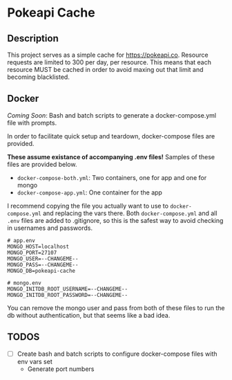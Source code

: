 # Pokeapi Cache

## Description
This project serves as a simple cache for https://pokeapi.co. Resource requests are limited to 300 per day, per resource. 
This means that each resource MUST be cached in order to avoid maxing out that limit and becoming blacklisted.

## Docker
*Coming Soon*: Bash and batch scripts to generate a docker-compose.yml file with prompts.

In order to facilitate quick setup and teardown, docker-compose files are provided.

**These assume existance of accompanying .env files!** Samples of these files are provided below.

- `docker-compose-both.yml`: Two containers, one for app and one for mongo
- `docker-compose-app.yml`: One container for the app

I recommend copying the file you actually want to use to `docker-compose.yml` and replacing the vars there.
Both `docker-compose.yml` and all `.env` files are added to .gitignore, so this is the safest way to avoid checking in
usernames and passwords.

```
# app.env
MONGO_HOST=localhost
MONGO_PORT=27107
MONGO_USER=--CHANGEME--
MONGO_PASS=--CHANGEME--
MONGO_DB=pokeapi-cache
```
```
# mongo.env
MONGO_INITDB_ROOT_USERNAME=--CHANGEME--
MONGO_INITDB_ROOT_PASSWORD=--CHANGEME--
```

You can remove the mongo user and pass from both of these files 
to run the db without authentication, but that seems like a bad idea.

## TODOS

- [ ] Create bash and batch scripts to configure docker-compose files with env vars set
  - Generate port numbers